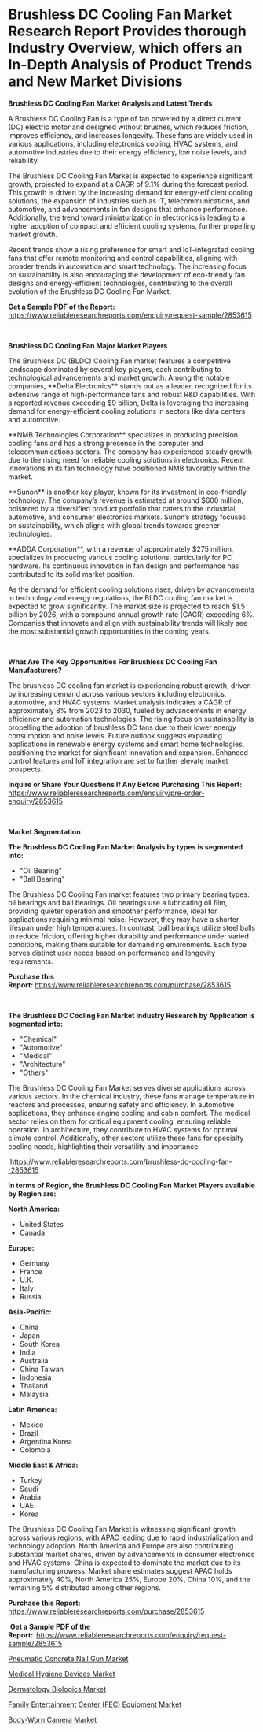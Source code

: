 <p><h1>Brushless DC Cooling Fan Market Research Report Provides thorough Industry Overview, which offers an In-Depth Analysis of Product Trends and New Market Divisions</h1></p><p><strong>Brushless DC Cooling Fan Market Analysis and Latest Trends</strong></p>
<p><p>A Brushless DC Cooling Fan is a type of fan powered by a direct current (DC) electric motor and designed without brushes, which reduces friction, improves efficiency, and increases longevity. These fans are widely used in various applications, including electronics cooling, HVAC systems, and automotive industries due to their energy efficiency, low noise levels, and reliability.</p><p>The Brushless DC Cooling Fan Market is expected to experience significant growth, projected to expand at a CAGR of 9.1% during the forecast period. This growth is driven by the increasing demand for energy-efficient cooling solutions, the expansion of industries such as IT, telecommunications, and automotive, and advancements in fan designs that enhance performance. Additionally, the trend toward miniaturization in electronics is leading to a higher adoption of compact and efficient cooling systems, further propelling market growth.</p><p>Recent trends show a rising preference for smart and IoT-integrated cooling fans that offer remote monitoring and control capabilities, aligning with broader trends in automation and smart technology. The increasing focus on sustainability is also encouraging the development of eco-friendly fan designs and energy-efficient technologies, contributing to the overall evolution of the Brushless DC Cooling Fan Market.</p></p>
<p><strong>Get a Sample PDF of the Report:&nbsp;</strong> <a href="https://www.reliableresearchreports.com/enquiry/request-sample/2853615?utm_campaign=36&utm_medium=2&utm_source=Github&utm_content=ia&utm_term=12032025&utm_id=brushless-dc-cooling-fan">https://www.reliableresearchreports.com/enquiry/request-sample/2853615</a></p>
<p>&nbsp;</p>
<p><strong>Brushless DC Cooling Fan Major Market Players</strong></p>
<p><p>The Brushless DC (BLDC) Cooling Fan market features a competitive landscape dominated by several key players, each contributing to technological advancements and market growth. Among the notable companies, **Delta Electronics** stands out as a leader, recognized for its extensive range of high-performance fans and robust R&D capabilities. With a reported revenue exceeding $9 billion, Delta is leveraging the increasing demand for energy-efficient cooling solutions in sectors like data centers and automotive.</p><p>**NMB Technologies Corporation** specializes in producing precision cooling fans and has a strong presence in the computer and telecommunications sectors. The company has experienced steady growth due to the rising need for reliable cooling solutions in electronics. Recent innovations in its fan technology have positioned NMB favorably within the market.</p><p>**Sunon** is another key player, known for its investment in eco-friendly technology. The company’s revenue is estimated at around $600 million, bolstered by a diversified product portfolio that caters to the industrial, automotive, and consumer electronics markets. Sunon’s strategy focuses on sustainability, which aligns with global trends towards greener technologies.</p><p>**ADDA Corporation**, with a revenue of approximately $275 million, specializes in producing various cooling solutions, particularly for PC hardware. Its continuous innovation in fan design and performance has contributed to its solid market position.</p><p>As the demand for efficient cooling solutions rises, driven by advancements in technology and energy regulations, the BLDC cooling fan market is expected to grow significantly. The market size is projected to reach $1.5 billion by 2026, with a compound annual growth rate (CAGR) exceeding 6%. Companies that innovate and align with sustainability trends will likely see the most substantial growth opportunities in the coming years.</p></p>
<p>&nbsp;</p>
<p><strong>What Are The Key Opportunities For Brushless DC Cooling Fan Manufacturers?</strong></p>
<p><p>The brushless DC cooling fan market is experiencing robust growth, driven by increasing demand across various sectors including electronics, automotive, and HVAC systems. Market analysis indicates a CAGR of approximately 8% from 2023 to 2030, fueled by advancements in energy efficiency and automation technologies. The rising focus on sustainability is propelling the adoption of brushless DC fans due to their lower energy consumption and noise levels. Future outlook suggests expanding applications in renewable energy systems and smart home technologies, positioning the market for significant innovation and expansion. Enhanced control features and IoT integration are set to further elevate market prospects.</p></p>
<p><strong>Inquire or Share Your Questions If Any Before Purchasing This Report:</strong> <a href="https://www.reliableresearchreports.com/enquiry/pre-order-enquiry/2853615?utm_campaign=36&utm_medium=2&utm_source=Github&utm_content=ia&utm_term=12032025&utm_id=brushless-dc-cooling-fan">https://www.reliableresearchreports.com/enquiry/pre-order-enquiry/2853615</a></p>
<p>&nbsp;</p>
<p><strong>Market Segmentation</strong></p>
<p><strong>The Brushless DC Cooling Fan Market Analysis by types is segmented into:</strong></p>
<p><ul><li>"Oil Bearing"</li><li>"Ball Bearing"</li></ul></p>
<p><p>The Brushless DC Cooling Fan market features two primary bearing types: oil bearings and ball bearings. Oil bearings use a lubricating oil film, providing quieter operation and smoother performance, ideal for applications requiring minimal noise. However, they may have a shorter lifespan under high temperatures. In contrast, ball bearings utilize steel balls to reduce friction, offering higher durability and performance under varied conditions, making them suitable for demanding environments. Each type serves distinct user needs based on performance and longevity requirements.</p></p>
<p><strong>Purchase this Report:&nbsp;</strong><a href="https://www.reliableresearchreports.com/purchase/2853615?utm_campaign=36&utm_medium=2&utm_source=Github&utm_content=ia&utm_term=12032025&utm_id=brushless-dc-cooling-fan">https://www.reliableresearchreports.com/purchase/2853615</a></p>
<p>&nbsp;</p>
<p><strong>The Brushless DC Cooling Fan Market Industry Research by Application is segmented into:</strong></p>
<p><ul><li>"Chemical"</li><li>"Automotive"</li><li>"Medical"</li><li>"Architecture"</li><li>"Others"</li></ul></p>
<p><p>The Brushless DC Cooling Fan Market serves diverse applications across various sectors. In the chemical industry, these fans manage temperature in reactors and processes, ensuring safety and efficiency. In automotive applications, they enhance engine cooling and cabin comfort. The medical sector relies on them for critical equipment cooling, ensuring reliable operation. In architecture, they contribute to HVAC systems for optimal climate control. Additionally, other sectors utilize these fans for specialty cooling needs, highlighting their versatility and importance.</p></p>
<p><a href="https://www.reliableresearchreports.com/brushless-dc-cooling-fan-r2853615?utm_campaign=36&utm_medium=2&utm_source=Github&utm_content=ia&utm_term=12032025&utm_id=brushless-dc-cooling-fan">&nbsp;https://www.reliableresearchreports.com/brushless-dc-cooling-fan-r2853615</a></p>
<p><strong>In terms of Region, the Brushless DC Cooling Fan Market Players available by Region are:</strong></p>
<p>
    <p> <strong> North America: </strong>
        <ul>
            <li>United States</li>
            <li>Canada</li>
        </ul>
        </p> 
    <p> <strong> Europe: </strong>
        <ul>
            <li>Germany</li>
            <li>France</li>
            <li>U.K.</li>
            <li>Italy</li>
            <li>Russia</li>
        </ul>
        </p> 
    <p> <strong> Asia-Pacific: </strong>
        <ul>
            <li>China</li>
            <li>Japan</li>
            <li>South Korea</li>
            <li>India</li>
            <li>Australia</li>
            <li>China Taiwan</li>
            <li>Indonesia</li>
            <li>Thailand</li>
            <li>Malaysia</li>
        </ul>
        </p> 
    <p> <strong> Latin America: </strong>
        <ul>
            <li>Mexico</li>
            <li>Brazil</li>
            <li>Argentina Korea</li>
            <li>Colombia</li>
        </ul>
        </p> 
    <p> <strong> Middle East & Africa: </strong>
        <ul>
            <li>Turkey</li>
            <li>Saudi</li>
            <li>Arabia</li>
            <li>UAE</li>
            <li>Korea</li>
        </ul>
    </p>
    </p>
<p><p>The Brushless DC Cooling Fan Market is witnessing significant growth across various regions, with APAC leading due to rapid industrialization and technology adoption. North America and Europe are also contributing substantial market shares, driven by advancements in consumer electronics and HVAC systems. China is expected to dominate the market due to its manufacturing prowess. Market share estimates suggest APAC holds approximately 40%, North America 25%, Europe 20%, China 10%, and the remaining 5% distributed among other regions.</p></p>
<p><strong>Purchase this Report: </strong><a href="https://www.reliableresearchreports.com/purchase/2853615?utm_campaign=36&utm_medium=2&utm_source=Github&utm_content=ia&utm_term=12032025&utm_id=brushless-dc-cooling-fan">https://www.reliableresearchreports.com/purchase/2853615</a></p>
<p>&nbsp;<strong>Get a Sample PDF of the Report:&nbsp;&nbsp;</strong><a href="https://www.reliableresearchreports.com/enquiry/request-sample/2853615?utm_campaign=36&utm_medium=2&utm_source=Github&utm_content=ia&utm_term=12032025&utm_id=brushless-dc-cooling-fan">https://www.reliableresearchreports.com/enquiry/request-sample/2853615</a></p>
<p><strong></strong></p>
<p><p><a href="https://github.com/lateshab69/Market-Research-Report-List-1/blob/main/pneumatic-concrete-nail-gun-market.md?utm_campaign=36&utm_medium=2&utm_source=Github&utm_content=ia&utm_term=12032025&utm_id=brushless-dc-cooling-fan">Pneumatic Concrete Nail Gun Market</a></p><p><a href="https://github.com/ElviraLeka1962/Market-Research-Report-List-1/blob/main/medical-hygiene-devices-market.md?utm_campaign=36&utm_medium=2&utm_source=Github&utm_content=ia&utm_term=12032025&utm_id=brushless-dc-cooling-fan">Medical Hygiene Devices Market</a></p><p><a href="https://github.com/darenph8er/Market-Research-Report-List-1/blob/main/dermatology-biologics-market.md?utm_campaign=36&utm_medium=2&utm_source=Github&utm_content=ia&utm_term=12032025&utm_id=brushless-dc-cooling-fan">Dermatology Biologics Market</a></p><p><a href="https://github.com/wymarnaiz/Market-Research-Report-List-1/blob/main/family-entertainment-center-fec-equipment-market.md?utm_campaign=36&utm_medium=2&utm_source=Github&utm_content=ia&utm_term=12032025&utm_id=brushless-dc-cooling-fan">Family Entertainment Center (FEC) Equipment Market</a></p><p><a href="https://github.com/rosalinebhakta48/Market-Research-Report-List-1/blob/main/body-worn-camera-market.md?utm_campaign=36&utm_medium=2&utm_source=Github&utm_content=ia&utm_term=12032025&utm_id=brushless-dc-cooling-fan">Body-Worn Camera Market</a></p></p>